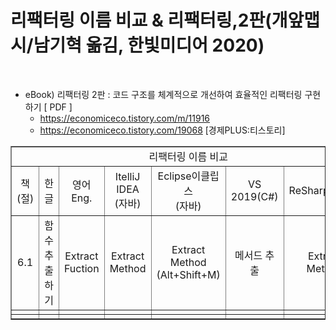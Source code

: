 # 리팩터링 이름 비교 & 리팩터링,2판(개앞맵시/남기혁 옮김, 한빛미디어 2020)

<br>

- eBook) 리팩터링 2판 : 코드 구조를 체계적으로 개선하여 효율적인 리팩터링 구현하기 [ PDF ]
  - https://economiceco.tistory.com/m/11916
  - https://economiceco.tistory.com/19068 [경제PLUS:티스토리]
  
<table border="1">
    <tr>
    <td colspan="7" align="center">리팩터링 이름 비교</td>
    </tr>
    <tr align="center">
        <td width=6px>책(절)</td>
        <td>한글</td>
        <td>영어Eng.</td>
        <td>ItelliJ IDEA<br>(자바)</td>
        <td>Eclipse이클립스<br>(자바)</td>
        <td>VS 2019(C#)</td>
        <td>ReSharper(C#)</td>
    </tr>
    <tr align="center">
        <td>6.1</td>
        <td>함수 추출하기</td>
        <td>Extract<br>Fuction</td>
        <td>Extract<br>Method</td>
        <td>Extract<br>Method<br>(Alt+Shift+M)</td>
        <td>메서드 추출</td>
        <td>Extract<br>Method</td>
    </tr>
    <tr align="center">
        <td></td>
        <td></td>
        <td></td>
        <td></td>
        <td></td>
        <td></td>
        <td></td>
    </tr>
    <tr align="center">
        <td></td>
        <td></td>
        <td></td>
        <td></td>
        <td></td>
        <td></td>
        <td></td>
    </tr>
</table>
